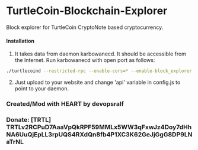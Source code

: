 # TurtleCoin-Blockchain-Explorer
Block explorer for TurtleCoin CryptoNote based cryptocurrency.

#### Installation

1) It takes data from daemon karbowanecd. It should be accessible from the Internet. Run karbowanecd with open port as follows:
```bash
./turtlecoind --restricted-rpc --enable-cors=* --enable-block_explorer --rpc-bind-ip=0.0.0.0 --rpc-bind-port=32348
```
2) Just upload to your website and change 'api' variable in config.js to point to your daemon.


### Created/Mod with HEART by devopsralf
### Donate: [TRTL] TRTLv2RCPuD7AaaVpQkRPF59MMLx5WW3qFxwJz4Doy7dHhNA6UuQjEpLL3rpUQS4RXdQn8fb4P1XC3K62GeJjGgG8DP9LNaTrNL